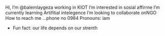  Hi, I’m @balemlaygeza  working in KIOT
 I’m interested in sosial affirrne
 I’m currently learning Artifitial intelegence
 I’m looking to collaborate onNGO
   How to reach me ...phone no 0984
  Pronouns:  iam 
- Fun fact:  our life depends on our strenth

<!---
balemlaygeza/balemlaygeza is a ✨ special ✨ repository because its `README.md` (this file) appears on your GitHub profile.
You can click the Preview link to take a look at your changes.
--->
